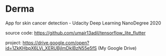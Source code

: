 # Derma
App for skin cancer detection - Udacity Deep Learning NanoDegree 2020


source code: https://github.com/umair13adil/tensorflow_lite_flutter

project: https://drive.google.com/open?id=1ZkKHbpX6LVj_XERUBjImDkIBzN55e5fS (My Google Drive)



